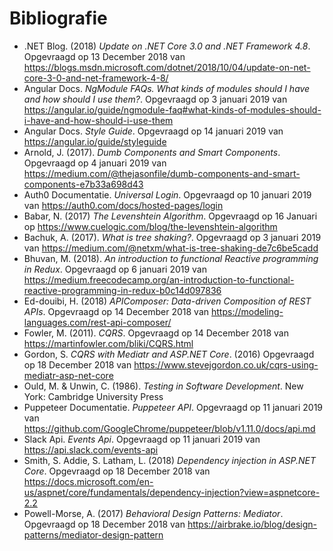 # Bibliografie

* .NET Blog. (2018) *Update on .NET Core 3.0 and .NET Framework 4.8*. Opgevraagd op 13 December 2018 van https://blogs.msdn.microsoft.com/dotnet/2018/10/04/update-on-net-core-3-0-and-net-framework-4-8/
* Angular Docs. *NgModule FAQs. What kinds of modules should I have and how should I use them?*. Opgevraagd op 3 januari 2019 van https://angular.io/guide/ngmodule-faq#what-kinds-of-modules-should-i-have-and-how-should-i-use-them
* Angular Docs. *Style Guide*. Opgevraagd op 14 januari 2019 van https://angular.io/guide/styleguide
* Arnold, J. (2017). *Dumb Components and Smart Components*. Opgevraagd op 4 januari 2019 van https://medium.com/@thejasonfile/dumb-components-and-smart-components-e7b33a698d43
* Auth0 Documentatie. *Universal Login*. Opgevraagd op 10 januari 2019 van https://auth0.com/docs/hosted-pages/login
* Babar, N. (2017) *The Levenshtein Algorithm*. Opgevraagd op 16 Januari op https://www.cuelogic.com/blog/the-levenshtein-algorithm
* Bachuk, A. (2017). *What is tree shaking?*. Opgevraagd op 3 januari 2019 van https://medium.com/@netxm/what-is-tree-shaking-de7c6be5cadd
* Bhuvan, M. (2018). *An introduction to functional Reactive programming in Redux*. Opgevraagd op 6 januari 2019 van https://medium.freecodecamp.org/an-introduction-to-functional-reactive-programming-in-redux-b0c14d097836
* Ed-douibi, H. (2018) *APIComposer: Data-driven Composition of REST APIs*. Opgevraagd op 14 December 2018 van https://modeling-languages.com/rest-api-composer/
* Fowler, M. (2011). *CQRS*. Opgevraagd op 14 December 2018 van https://martinfowler.com/bliki/CQRS.html 
* Gordon, S. *CQRS with Mediatr and ASP.NET Core*. (2016) Opgevraagd op 18 December 2018 van https://www.stevejgordon.co.uk/cqrs-using-mediatr-asp-net-core
* Ould, M. & Unwin, C. (1986). *Testing in Software Development*. New York: Cambridge University Press
* Puppeteer Documentatie. *Puppeteer API*. Opgevraagd op 11 januari 2019 van https://github.com/GoogleChrome/puppeteer/blob/v1.11.0/docs/api.md
* Slack Api. *Events Api*. Opgevraagd op 11 januari 2019 van https://api.slack.com/events-api
* Smith, S. Addie, S. Latham, L. (2018) *Dependency injection in ASP.NET Core*. Opgevraagd op 18 December 2018 van https://docs.microsoft.com/en-us/aspnet/core/fundamentals/dependency-injection?view=aspnetcore-2.2
* Powell-Morse, A. (2017) *Behavioral Design Patterns: Mediator*. Opgevraagd op 18 December 2018 van https://airbrake.io/blog/design-patterns/mediator-design-pattern